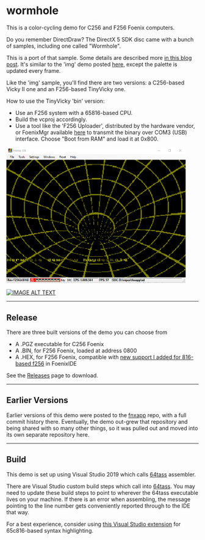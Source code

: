 # wormhole
This is a color-cycling demo for C256 and F256 Foenix computers.

Do you remember DirectDraw? The DirectX 5 SDK disc came with a bunch of samples, including one called "Wormhole". 

This is a port of that sample. Some details are described more [in this blog post](http://cml-a.com/content/). It's similar to the 'img' demo posted [here](https://github.com/clandrew/fnxapp/), except the palette is updated every frame.

Like the 'img' sample, you'll find there are two versions: a C256-based Vicky II one and an F256-based TinyVicky one.

How to use the TinyVicky 'bin' version:
  * Use an F256 system with a 65816-based CPU.
  * Build the vcproj accordingly.
  * Use a tool like the 'F256 Uploader', distributed by the hardware vendor, or FoenixMgr available [here](https://github.com/pweingar/FoenixMgr) to transmit the binary over COM3 (USB) interface. Choose "Boot from RAM" and load it at 0x800.

<img src="https://raw.githubusercontent.com/clandrew/wormhole/main/Images/wormhole.f256.PNG" width="470" >

[![IMAGE ALT TEXT](http://img.youtube.com/vi/vjkgd6v-hJM/0.jpg)](http://www.youtube.com/watch?v=vjkgd6v-hJM "Video Title")

-----
## Release

There are three built versions of the demo you can choose from
* A .PGZ executable for C256 Foenix
* A .BIN, for F256 Foenix, loaded at address 0800
* A .HEX, for F256 Foenix, compatible with [new support I added for 816-based f256](https://github.com/clandrew/fnxide/commit/c7dc6c1a05816ec8739ab344b915de85b0d9069d) in FoenixIDE

See the [Releases](https://github.com/clandrew/wormhole/releases) page to download.

-----
## Earlier Versions

Earlier versions of this demo were posted to the [fnxapp](https://github.com/clandrew/fnxapp/) repo, with a full commit history there. Eventually, the demo out-grew that repository and being shared with so many other things, so it was pulled out and moved into its own separate repository here.

-----

## Build

This demo is set up using Visual Studio 2019 which calls [64tass](https://tass64.sourceforge.net) assembler.

There are Visual Studio custom build steps which call into [64tass](https://tass64.sourceforge.net). You may need to update these build steps to point to wherever the 64tass executable lives on your machine. If there is an error when assembling, the message pointing to the line number gets conveniently reported through to the IDE that way.

For a best experience, consider using [this Visual Studio extension](https://github.com/clandrew/vscolorize65c816) for 65c816-based syntax highlighting.


